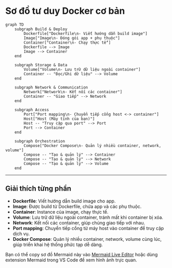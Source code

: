 # Sơ đồ tư duy Docker cơ bản

```mermaid
graph TD
    subgraph Build & Deploy
        Dockerfile["Dockerfile\n- Viết hướng dẫn build image"]
        Image["Image\n- Đóng gói app + phụ thuộc"]
        Container["Container\n- Chạy thực tế"]
        Dockerfile --> Image
        Image --> Container
    end

    subgraph Storage & Data
        Volume["Volume\n- Lưu trữ dữ liệu ngoài container"]
        Container -- "Đọc/Ghi dữ liệu" --> Volume
    end

    subgraph Network & Communication
        Network["Network\n- Kết nối các container"]
        Container -- "Giao tiếp" --> Network
    end

    subgraph Access
        Port["Port mapping\n- Chuyển tiếp cổng host <-> container"]
        Host["Host (Máy tính của bạn)"]
        Host -- "Truy cập qua port" --> Port
        Port --> Container
    end

    subgraph Orchestration
        Compose["Docker Compose\n- Quản lý nhiều container, network, volume"]
        Compose -- "Tạo & quản lý" --> Container
        Compose -- "Tạo & quản lý" --> Network
        Compose -- "Tạo & quản lý" --> Volume
    end
```

---

## Giải thích từng phần

- **Dockerfile**: Viết hướng dẫn build image cho app.
- **Image**: Được build từ Dockerfile, chứa app và các phụ thuộc.
- **Container**: Instance của image, chạy thực tế.
- **Volume**: Lưu trữ dữ liệu ngoài container, tránh mất khi container bị xóa.
- **Network**: Kết nối các container, giúp chúng giao tiếp với nhau.
- **Port mapping**: Chuyển tiếp cổng từ máy host vào container để truy cập dịch vụ.
- **Docker Compose**: Quản lý nhiều container, network, volume cùng lúc, giúp triển khai hệ thống phức tạp dễ dàng.

Bạn có thể copy sơ đồ Mermaid này vào [Mermaid Live Editor](https://mermaid-js.github.io/mermaid-live-editor/) hoặc dùng extension Mermaid trong VS Code để xem hình ảnh trực quan.
